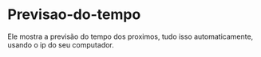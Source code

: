 # Previsao-do-tempo
Ele mostra a previsão do tempo dos proximos, tudo isso automaticamente, usando o ip do seu computador.
